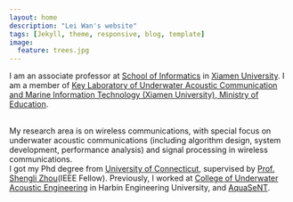 ```yaml
---
layout: home
description: "Lei Wan's website"
tags: [Jekyll, theme, responsive, blog, template]
image:
  feature: trees.jpg
---
```


I am an associate professor at <a href="https://information.xmu.edu.cn/" target="_blank">School of Informatics</a> in
<a href="https://www.xmu.edu.cn/" target="_blank">Xiamen University</a>. I am a member of <a href="https://uacen.xmu.edu.cn/" target="_blank">Key Laboratory of Underwater Acoustic Communication and Marine Information Technology (Xiamen University), Ministry of Education</a>.

<br />
My research area is on wireless communications, with special focus on underwater acoustic communications (including algorithm design, system development, performance analysis) and signal processing in wireless communications.

<br />
I got my Phd degree from <a href="https://uconn.edu/" target="_blank">University of Connecticut</a>, supervised by <a href="https://www.ee.uconn.edu/shengli-zhou/" target="_blank">Prof. Shengli Zhou</a>(IEEE Fellow).
Previously, I worked at <a href="http://uae.hrbeu.edu.cn/" target="_blank">College of Underwater Acoustic Engineering</a> in Harbin Engineering University, and <a href="http://www.aquasent.com/" target="_blank">AquaSeNT</a>.
